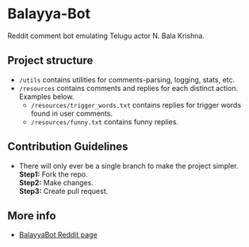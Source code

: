 # Balayya-Bot
Reddit comment bot emulating Telugu actor N. Bala Krishna.

## Project structure
 - `/utils` contains utilities for comments-parsing, logging, stats, etc.
 - `/resources` contains comments and replies for each distinct action. Examples below.
   - `/resources/trigger_words.txt` contains replies for trigger words found in user comments.
   - `/resources/funny.txt` contains funny replies.

## Contribution Guidelines
 - There will only ever be a single branch to make the project simpler.
**Step1:** Fork the repo.<br>
**Step2:** Make changes.<br>
**Step3:** Create pull request.

## More info
 - [BalayyaBot Reddit page](https://www.reddit.com/user/BalayyaBot)
